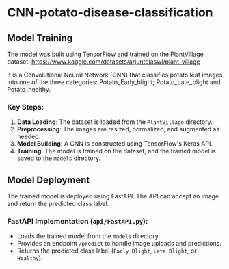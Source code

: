 # CNN-potato-disease-classification

## Model Training

The model was built using TensorFlow and trained on the PlantVillage dataset. 
https://www.kaggle.com/datasets/arjuntejaswi/plant-village

It is a Convolutional Neural Network (CNN) that classifies potato leaf images into one of the three categories: Potato_Early_blight; Potato_Late_blight and Potato_healthy.

### Key Steps:
1. **Data Loading**: The dataset is loaded from the `PlantVillage` directory.
2. **Preprocessing**: The images are resized, normalized, and augmented as needed.
3. **Model Building**: A CNN is constructed using TensorFlow's Keras API.
4. **Training**: The model is trained on the dataset, and the trained model is saved to the `models` directory.

## Model Deployment

The trained model is deployed using FastAPI. The API can accept an image and return the predicted class label.

### FastAPI Implementation (`api/FastAPI.py`):
- Loads the trained model from the `models` directory.
- Provides an endpoint `/predict` to handle image uploads and predictions.
- Returns the predicted class label (`Early Blight`, `Late Blight`, or `Healthy`).

